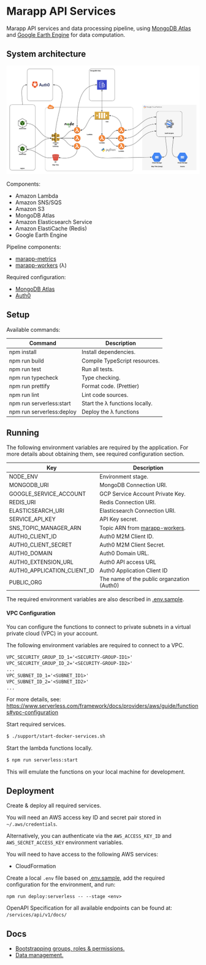# Marapp API Services

Marapp API services and data processing pipeline, using [MongoDB Atlas](https://www.mongodb.com/cloud/atlas) and [Google Earth Engine](https://earthengine.google.com) for data computation.

## System architecture

![](docs/resources/marapp-architecture-v3.jpg)

Components:
- Amazon Lambda
- Amazon SNS/SQS
- Amazon S3
- MongoDB Atlas
- Amazon Elasticsearch Service 
- Amazon ElastiCache (Redis)
- Google Earth Engine

Pipeline components:
- [marapp-metrics](https://github.com/natgeosociety/marapp-metrics)
- [marapp-workers](https://github.com/natgeosociety/marapp-workers) (λ)

Required configuration:
- [MongoDB Atlas](docs/mongodb-atlas-configuration.md)
- [Auth0](docs/auth0-configuration.md)

## Setup

Available commands:

| Command                   | Description                    |
| ------------------------- | ------------------------------ |
| npm install               | Install dependencies.          |
| npm run build             | Compile TypeScript resources.  |
| npm run test              | Run all tests.                 |
| npm run typecheck         | Type checking.                 |
| npm run prettify          | Format code. (Prettier)        |
| npm run lint              | Lint code sources.             |
| npm run serverless:start  | Start the λ functions locally. |
| npm run serverless:deploy | Deploy the λ functions         |

## Running

The following environment variables are required by the application. For more details about obtaining them, see required configuration section.


| **Key**                       | **Description**                                                                  |
| ----------------------------- |----------------------------------------------------------------------------------|
| NODE_ENV                      | Environment stage.                                                               |
| MONGODB_URI                   | MongoDB Connection URI.                                                          |
| GOOGLE_SERVICE_ACCOUNT        | GCP Service Account Private Key.                                                 |
| REDIS_URI                     | Redis Connection URI.                                                            |
| ELASTICSEARCH_URI             | Elasticsearch Connection URI.                                                    |
| SERVICE_API_KEY               | API Key secret.                                                                  |
| SNS_TOPIC_MANAGER_ARN         | Topic ARN from [marapp-workers](https://github.com/natgeosociety/marapp-workers).|
| AUTH0_CLIENT_ID               | Auth0 M2M Client ID.                                                             |
| AUTH0_CLIENT_SECRET           | Auth0 M2M Client Secret.                                                         |
| AUTH0_DOMAIN                  | Auth0 Domain URL.                                                                |
| AUTH0_EXTENSION_URL           | Auth0 API access URL                                                             |
| AUTH0_APPLICATION_CLIENT_ID   | Auth0 Application Client ID                                                      |
| PUBLIC_ORG                    | The name of the public organzation (Auth0)                                       |

The required environment variables are also described in [.env.sample](.env.sample).

####  VPC Configuration

You can configure the functions to connect to private subnets in a virtual private cloud (VPC) in your account.

The following environment variables are required to connect to a VPC.
```shell script
VPC_SECURITY_GROUP_ID_1='<SECURITY-GROUP-ID1>'
VPC_SECURITY_GROUP_ID_2='<SECURITY-GROUP-ID2>'
...
VPC_SUBNET_ID_1='<SUBNET_ID1>'
VPC_SUBNET_ID_2='<SUBNET_ID2>'
...
```
For more details, see: https://www.serverless.com/framework/docs/providers/aws/guide/functions#vpc-configuration

Start required services. 

```bash
$ ./support/start-docker-services.sh
```

Start the lambda functions locally.

```bash
$ npm run serverless:start
```

This will emulate the functions on your local machine for development. 

## Deployment

Create & deploy all required services. 

You will need an AWS access key ID and secret pair stored in `~/.aws/credentials`.

Alternatively, you can authenticate via the `AWS_ACCESS_KEY_ID` and `AWS_SECRET_ACCESS_KEY` environment variables.

You will need to have access to the following AWS services:
- CloudFormation

Create a local `.env` file based on [.env.sample](.env.sample), add the required configuration for the environment, and run:

```shell script
npm run deploy:serverless -- --stage <env>
```
OpenAPI Specification for all available endpoints can be found at: `/services/api/v1/docs/`

## Docs
- [Bootstrapping groups, roles & permissions.](docs/bootstrap-groups-roles-permissions.md)
- [Data management.](docs/bootstrap-data.md)
